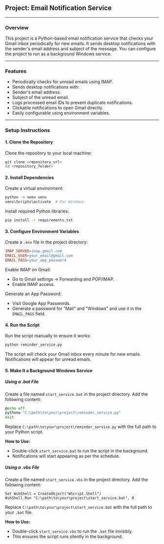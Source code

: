 ## **Project: Email Notification Service**

---

### **Overview**
This project is a Python-based email notification service that checks your Gmail inbox periodically for new emails. It sends desktop notifications with the sender's email address and subject of the message. You can configure the project to run as a background Windows service.

---

### **Features**
- Periodically checks for unread emails using IMAP.
- Sends desktop notifications with:
- Sender's email address.
- Subject of the unread email.
- Logs processed email IDs to prevent duplicate notifications.
- Clickable notifications to open Gmail directly.
- Easily configurable using environment variables.

---

### **Setup Instructions**

#### **1. Clone the Repository**
Clone the repository to your local machine:
```bash
git clone <repository_url>
cd <repository_folder>
```

#### **2. Install Dependencies**
Create a virtual environment:
```bash
python -m venv venv
venv\Scripts\activate  # For Windows
```
Install required Python libraries:
```bash
pip install -r requirements.txt
```

#### **3. Configure Environment Variables**
Create a `.env` file in the project directory:
```makefile
IMAP_SERVER=imap.gmail.com
EMAIL_USER=your_email@gmail.com
EMAIL_PASS=your_app_password
```
Enable IMAP on Gmail:
- Go to Gmail settings → Forwarding and POP/IMAP.
- Enable IMAP access.

Generate an App Password:
- Visit Google App Passwords.
- Generate a password for "Mail" and "Windows" and use it in the `EMAIL_PASS` field.

#### **4. Run the Script**
Run the script manually to ensure it works:
```bash
python reminder_service.py
```
The script will check your Gmail inbox every minute for new emails. Notifications will appear for unread emails.

#### **5. Make It a Background Windows Service**

##### **Using a .bat File**
Create a file named `start_service.bat` in the project directory. Add the following content:
```bat
@echo off
pythonw "C:\path\to\your\project\reminder_service.py"
exit
```
Replace `C:\path\to\your\project\reminder_service.py` with the full path to your Python script.

**How to Use:**
- Double-click `start_service.bat` to run the script in the background.
- Notifications will start appearing as per the schedule.

##### **Using a .vbs File**
Create a file named `start_service.vbs` in the project directory. Add the following content:
```vbscript
Set WshShell = CreateObject("WScript.Shell")
WshShell.Run "C:\path\to\your\project\start_service.bat", 0
```
Replace `C:\path\to\your\project\start_service.bat` with the full path to your `.bat` file.

**How to Use:**
- Double-click `start_service.vbs` to run the `.bat` file invisibly.
- This ensures the script runs silently in the background.

